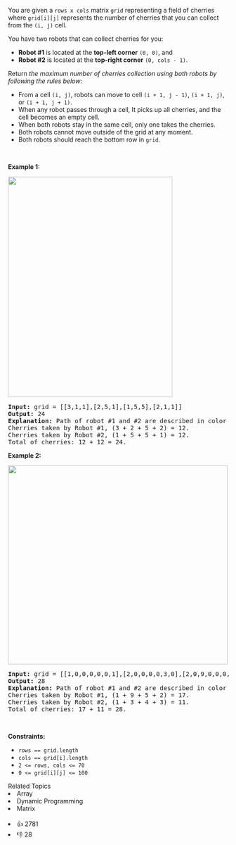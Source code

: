 <p>You are given a <code>rows x cols</code> matrix <code>grid</code> representing a field of cherries where <code>grid[i][j]</code> represents the number of cherries that you can collect from the <code>(i, j)</code> cell.</p>

<p>You have two robots that can collect cherries for you:</p>

<ul> 
 <li><strong>Robot #1</strong> is located at the <strong>top-left corner</strong> <code>(0, 0)</code>, and</li> 
 <li><strong>Robot #2</strong> is located at the <strong>top-right corner</strong> <code>(0, cols - 1)</code>.</li> 
</ul>

<p>Return <em>the maximum number of cherries collection using both robots by following the rules below</em>:</p>

<ul> 
 <li>From a cell <code>(i, j)</code>, robots can move to cell <code>(i + 1, j - 1)</code>, <code>(i + 1, j)</code>, or <code>(i + 1, j + 1)</code>.</li> 
 <li>When any robot passes through a cell, It picks up all cherries, and the cell becomes an empty cell.</li> 
 <li>When both robots stay in the same cell, only one takes the cherries.</li> 
 <li>Both robots cannot move outside of the grid at any moment.</li> 
 <li>Both robots should reach the bottom row in <code>grid</code>.</li> 
</ul>

<p>&nbsp;</p> 
<p><strong class="example">Example 1:</strong></p> 
<img alt="" src="https://assets.leetcode.com/uploads/2020/04/29/sample_1_1802.png" style="width: 374px; height: 501px;" /> 
<pre>
<strong>Input:</strong> grid = [[3,1,1],[2,5,1],[1,5,5],[2,1,1]]
<strong>Output:</strong> 24
<strong>Explanation:</strong> Path of robot #1 and #2 are described in color green and blue respectively.
Cherries taken by Robot #1, (3 + 2 + 5 + 2) = 12.
Cherries taken by Robot #2, (1 + 5 + 5 + 1) = 12.
Total of cherries: 12 + 12 = 24.
</pre>

<p><strong class="example">Example 2:</strong></p> 
<img alt="" src="https://assets.leetcode.com/uploads/2020/04/23/sample_2_1802.png" style="width: 500px; height: 452px;" /> 
<pre>
<strong>Input:</strong> grid = [[1,0,0,0,0,0,1],[2,0,0,0,0,3,0],[2,0,9,0,0,0,0],[0,3,0,5,4,0,0],[1,0,2,3,0,0,6]]
<strong>Output:</strong> 28
<strong>Explanation:</strong> Path of robot #1 and #2 are described in color green and blue respectively.
Cherries taken by Robot #1, (1 + 9 + 5 + 2) = 17.
Cherries taken by Robot #2, (1 + 3 + 4 + 3) = 11.
Total of cherries: 17 + 11 = 28.
</pre>

<p>&nbsp;</p> 
<p><strong>Constraints:</strong></p>

<ul> 
 <li><code>rows == grid.length</code></li> 
 <li><code>cols == grid[i].length</code></li> 
 <li><code>2 &lt;= rows, cols &lt;= 70</code></li> 
 <li><code>0 &lt;= grid[i][j] &lt;= 100</code></li> 
</ul>

<div><div>Related Topics</div><div><li>Array</li><li>Dynamic Programming</li><li>Matrix</li></div></div><br><div><li>👍 2781</li><li>👎 28</li></div>